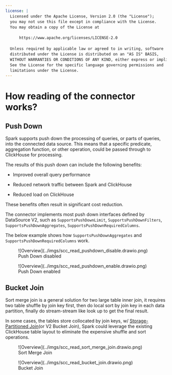 ```yaml
---
license: |
  Licensed under the Apache License, Version 2.0 (the "License");
  you may not use this file except in compliance with the License.
  You may obtain a copy of the License at
  
      https://www.apache.org/licenses/LICENSE-2.0
  
  Unless required by applicable law or agreed to in writing, software
  distributed under the License is distributed on an "AS IS" BASIS,
  WITHOUT WARRANTIES OR CONDITIONS OF ANY KIND, either express or implied.
  See the License for the specific language governing permissions and
  limitations under the License.
---
```


How reading of the connector works?
===

## Push Down

Spark supports push down the processing of queries, or parts of queries, into the connected data source. This means that
a specific predicate, aggregation function, or other operation, could be passed through to ClickHouse for processing.

The results of this push down can include the following benefits:

- Improved overall query performance

- Reduced network traffic between Spark and ClickHouse

- Reduced load on ClickHouse

These benefits often result in significant cost reduction.

The connector implements most push down interfaces defined by DataSource V2, such as `SupportsPushDownLimit`,
`SupportsPushDownFilters`, `SupportsPushDownAggregates`, `SupportsPushDownRequiredColumns`.

The below example shows how `SupportsPushDownAggregates` and `SupportsPushDownRequiredColumns` work. 

<figure markdown>
  ![Overview](../imgs/scc_read_pushdown_disable.drawio.png)
  <figcaption>Push Down disabled</figcaption>
</figure>

<figure markdown>
  ![Overview](../imgs/scc_read_pushdown_enable.drawio.png)
  <figcaption>Push Down enabled</figcaption>
</figure>

## Bucket Join

Sort merge join is a general solution for two large table inner join, it requires two table shuffle by join key first,
then do local sort by join key in each data partition, finally do stream-stream like look up to get the final result.

In some cases, the tables store collocated by join keys, w/ 
[Storage-Partitioned Join](https://issues.apache.org/jira/browse/SPARK-37375)(or V2 Bucket Join), Spark could leverage
the existing ClickHouse table layout to eliminate the expensive shuffle and sort operations.

<figure markdown>
  ![Overview](../imgs/scc_read_sort_merge_join.drawio.png)
  <figcaption>Sort Merge Join</figcaption>
</figure>

<figure markdown>
  ![Overview](../imgs/scc_read_bucket_join.drawio.png)
  <figcaption>Bucket Join</figcaption>
</figure>

